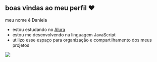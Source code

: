 ## boas vindas ao meu perfil ❤️

meu nome é Daniela

- estou estudando no [Alura](https://www.alura.com.br)
- estou me desenvolvendo na linguagem JavaScript
- utilizo esse espaço para organização e compartilhamento dos meus projetos

![](https://media.tenor.com/cKLTZil3GOMAAAAM/hi-hi-there.gif)
